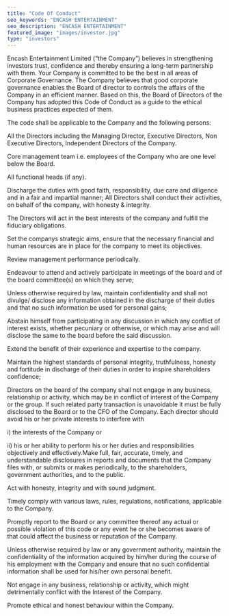 ```yaml
---
title: "Code Of Conduct"
seo_keywords: "ENCASH ENTERTAINMENT"
seo_description: "ENCASH ENTERTAINMENT"
featured_image: "images/investor.jpg"
type: "investors"
---
```


Encash Entertainment Limited (“the Company”) believes in strengthening investors trust, confidence and thereby ensuring a long-term partnership with them. Your Company is committed to be the best in all areas of Corporate Governance. The Company believes that good corporate governance enables the Board of director to controls the affairs of the Company in an efficient manner. Based on this, the Board of Directors of the Company has adopted this Code of Conduct as a guide to the ethical business practices expected of them.

The code shall be applicable to the Company and the following persons:

All the Directors including the Managing Director, Executive Directors, Non Executive Directors, Independent Directors of the Company.

Core management team i.e. employees of the Company who are one level below the Board.

All functional heads (if any).

Discharge the duties with good faith, responsibility, due care and diligence and in a fair  and impartial manner; All Directors shall conduct their activities, on behalf of the company, with honesty & integrity.

The Directors will act in the best interests of the company and fulfill the fiduciary obligations.

Set the companys strategic aims, ensure that the necessary financial and human resources are in place for the company to meet its objectives.

Review management performance periodically.

Endeavour to attend and actively participate in meetings of the board and of the board committee(s) on which they serve;

Unless otherwise required by law, maintain confidentiality and shall not divulge/ disclose any information obtained in the discharge of their duties and that no such information be used for personal gains;

Abstain himself from participating in any discussion in which any conflict of interest exists,  whether pecuniary or otherwise, or which may arise and will disclose the same to the board before the said discussion.

Extend the benefit of their experience and expertise to the company.

Maintain the highest standards of personal integrity, truthfulness, honesty and fortitude in discharge of their duties in order to inspire shareholders confidence;

Directors on the board of the company shall not engage in any business, relationship or  activity, which may be in conflict of interest of the Company or the group. If such related  party transaction is unavoidable it must be fully disclosed to the Board or to the CFO of the Company. Each director should avoid his or her private interests to interfere with

i) the interests of the Company or

ii) his or her ability to perform his or her duties and responsibilities objectively and effectively.Make full, fair, accurate, timely, and understandable disclosures in reports and documents that the Company files with, or submits or makes periodically, to the shareholders, government authorities, and to the public.

Act with honesty, integrity and with sound judgment.

Timely comply with various laws, rules, regulations, notifications, applicable to the Company.

Promptly report to the Board or any committee thereof any actual or possible violation of this code or any event he or she becomes aware of that could affect the business or reputation of the Company.

Unless otherwise required by law or any government authority, maintain the confidentiality of the information acquired by him/her during the course of his employment with the Company and ensure that no such confidential information shall be used for his/her own personal benefit.

Not engage in any business, relationship or activity, which might detrimentally conflict with the Interest of the Company.

Promote ethical and honest behaviour within the Company.